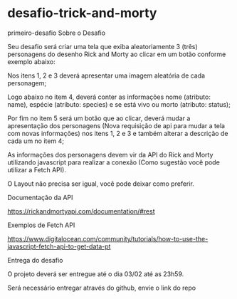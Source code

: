 # desafio-trick-and-morty
primeiro-desafio
Sobre o Desafio 

Seu desafio será criar uma tela que exiba aleatoriamente 3 (três) personagens do desenho Rick and Morty ao clicar em um botão conforme exemplo abaixo: 

 

Nos itens 1, 2 e 3 deverá apresentar uma imagem aleatória de cada personagem; 

Logo abaixo no item 4, deverá conter as informações nome (atributo: name), espécie (atributo: species) e se está vivo ou morto (atributo: status); 

Por fim no item 5 será um botão que ao clicar, deverá mudar a apresentação dos personagens (Nova requisição de api para mudar a tela com novas informações) nos itens 1, 2 e 3 e também alterar a descrição de cada um no item 4; 

 

As informações dos personagens devem vir da API do Rick and Morty utilizando javascript para realizar a conexão (Como sugestão você pode utilizar a Fetch API). 

O Layout não precisa ser igual, você pode deixar como preferir. 

 

Documentação da API 

https://rickandmortyapi.com/documentation/#rest 

 

Exemplos de Fetch API 

https://www.digitalocean.com/community/tutorials/how-to-use-the-javascript-fetch-api-to-get-data-pt 

 

Entrega do desafio 

O projeto deverá ser entregue até o dia 03/02 até as 23h59. 

Será necessário entregar através do github, envie o link do repo
